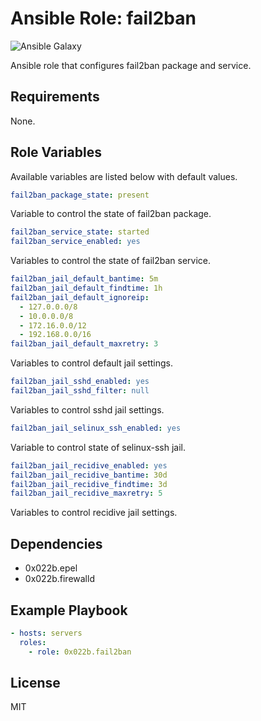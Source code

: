 # Ansible Role: fail2ban

![Ansible Galaxy](https://github.com/0x022b/ansible-role-fail2ban/workflows/Ansible%20Galaxy/badge.svg)

Ansible role that configures fail2ban package and service.

## Requirements

None.

## Role Variables

Available variables are listed below with default values.

```yaml
fail2ban_package_state: present
```

Variable to control the state of fail2ban package.

```yaml
fail2ban_service_state: started
fail2ban_service_enabled: yes
```

Variables to control the state of fail2ban service.

```yaml
fail2ban_jail_default_bantime: 5m
fail2ban_jail_default_findtime: 1h
fail2ban_jail_default_ignoreip:
  - 127.0.0.0/8
  - 10.0.0.0/8
  - 172.16.0.0/12
  - 192.168.0.0/16
fail2ban_jail_default_maxretry: 3
```

Variables to control default jail settings.

```yaml
fail2ban_jail_sshd_enabled: yes
fail2ban_jail_sshd_filter: null
```

Variables to control sshd jail settings.

```yaml
fail2ban_jail_selinux_ssh_enabled: yes
```

Variable to control state of selinux-ssh jail.

```yaml
fail2ban_jail_recidive_enabled: yes
fail2ban_jail_recidive_bantime: 30d
fail2ban_jail_recidive_findtime: 3d
fail2ban_jail_recidive_maxretry: 5
```

Variables to control recidive jail settings.

## Dependencies

- 0x022b.epel
- 0x022b.firewalld

## Example Playbook

```yaml
- hosts: servers
  roles:
    - role: 0x022b.fail2ban
```

## License

MIT
